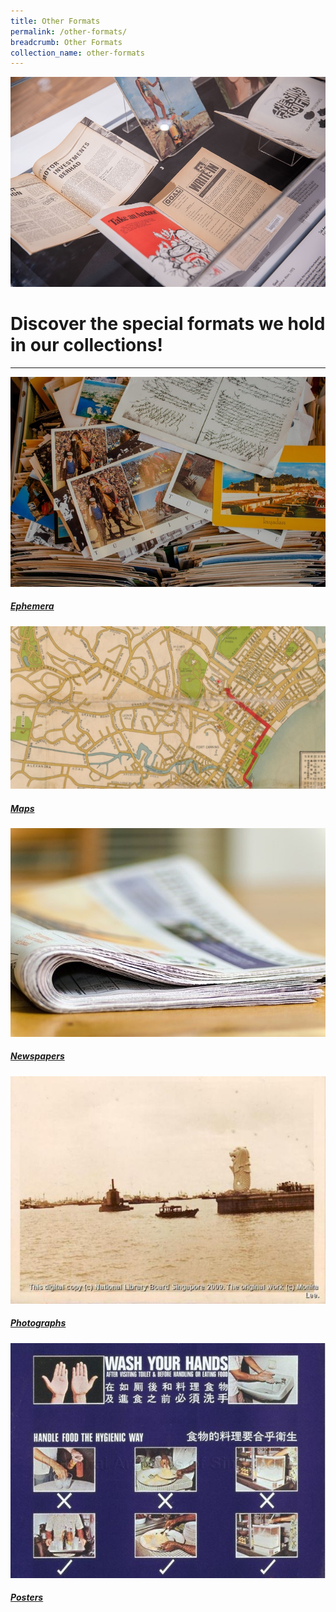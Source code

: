 ```yaml
---
title: Other Formats
permalink: /other-formats/
breadcrumb: Other Formats
collection_name: other-formats
---
```

![Other Formats](\images\other-formats\other-formats-main.jpg)

# Discover the special formats we hold in our collections!

-----

<p>
<div>
	<div class="row is-multiline">
		<div class="col is-half-tablet padding--bottom--lg">
			<a href="/other-formats/ephemera/" class="project-link">
				<img src="/images/other-formats/ephemera-main.jpg" alt="Ephemera" class="project-image">
				<div class="project-title">	
				<h5><b>Ephemera</b></h5>
				</div>
			</a>
		</div>
		<div class="col is-half-tablet padding--bottom--lg">
			<a href="/other-formats/maps/" class="project-link">
				<img src="/images/other-formats/maps-main.jpg" alt="Maps" class="project-image">
				<div class="project-title">	
				<h5><b>Maps</b></h5>
				</div>
			</a>
		</div>
	</div>
</div>
<p><p>

<div>
	<div class="row is-multiline">
		<div class="col is-half-tablet padding--bottom--lg">
			<a href="/other-formats/newspapers/" class="project-link">
				<img src="/images/other-formats/newspapers-main.jpg" alt="Newspapers" class="project-image">
				<div class="project-title">	
				<h5><b>Newspapers</b></h5>
				</div>
			</a>
		</div>
		<div class="col is-half-tablet padding--bottom--lg">
			<a href="/other-formats/photographs/" class="project-link">
				<img src="/images/other-formats/pictures-main.jpg" alt="Photographs" class="project-image">
				<div class="project-title">	
				<h5><b>Photographs</b></h5>
				</div>
			</a>
		</div>
	</div>
</div>
<p><p>

<div>
	<div class="row is-multiline">
		<div class="col is-half-tablet padding--bottom--lg">
			<a href="/other-formats/posters/" class="project-link">
				<img src="/images/other-formats/posters-main.jpg" alt="Posters" class="project-image">
				<div class="project-title">	
				<h5><b>Posters</b></h5>
				</div>
			</a>
		</div>
	</div>
</div>
<p><p>